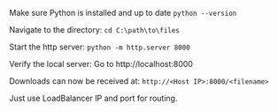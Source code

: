 Make sure Python is installed and up to date
`python --version`

Navigate to the directory:
`cd C:\path\to\files`

Start the http server:
`python -m http.server 8000`

Verify the local server:
Go to http://localhost:8000

Downloads can now be received at:
`http://<Host IP>:8000/<filename>`

Just use LoadBalancer IP and port for routing.